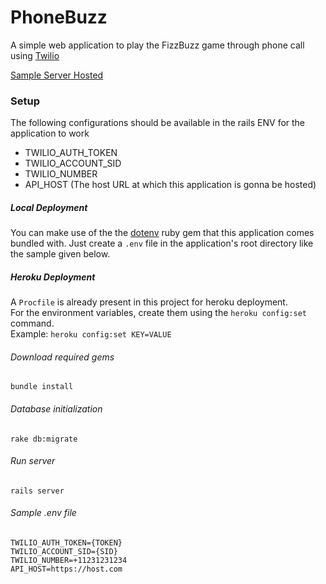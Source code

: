# PhoneBuzz
A simple web application to play the FizzBuzz game through phone call using [Twilio](https://www.twilio.com/)

[Sample Server Hosted](https://phonebuzz-lendup-challenge.herokuapp.com/)

### Setup

The following configurations should be available in the rails ENV for the application to work
* TWILIO_AUTH_TOKEN
* TWILIO_ACCOUNT_SID
* TWILIO_NUMBER
* API_HOST (The host URL at which this application is gonna be hosted)

##### Local Deployment
You can make use of the the [dotenv](https://github.com/bkeepers/dotenv) ruby gem that 
this application comes bundled with. Just create a `.env` file in the application's
root directory like the sample given below.

##### Heroku Deployment
A `Procfile` is already present in this project for heroku deployment. <br>
For the environment variables, create them using the ```heroku config:set``` command. <br>
Example: ```heroku config:set KEY=VALUE```

###### Download required gems
   ```
   bundle install
   ```

###### Database initialization
   ```
   rake db:migrate
   ```

###### Run server
   ```
   rails server
   ```
   
###### Sample .env file
```
TWILIO_AUTH_TOKEN={TOKEN}
TWILIO_ACCOUNT_SID={SID}
TWILIO_NUMBER=+11231231234
API_HOST=https://host.com
```